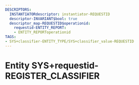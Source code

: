 ```yaml
---
DESCRIPTORS:
  INSTANTIATORdescriptor: instantiator-REQUESTID
  descriptor-INVARIANT$bool: true
  descriptor_map-REQUESTID$operationid:
    requestid-ENTITY_REPORT:
    - ENTITY_REPORToperationid
TAGS:
- SYS+classifier-ENTITY_TYPE/SYS+classifier_value-REQUESTID
---
```

# Entity SYS+requestid-REGISTER_CLASSIFIER

